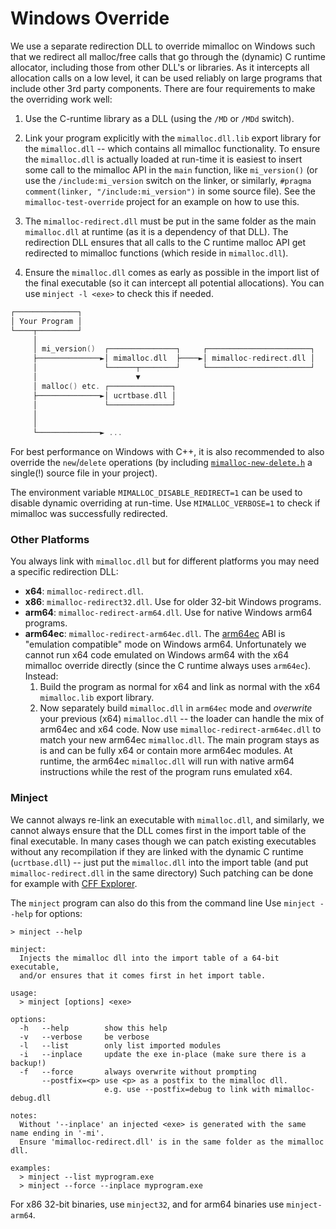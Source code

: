 # Windows Override

<span id="override_on_windows">We use a separate redirection DLL to override mimalloc on Windows</span> 
such that we redirect all malloc/free calls that go through the (dynamic) C runtime allocator, 
including those from other DLL's or libraries. As it intercepts all allocation calls on a low level, 
it can be used reliably on large programs that include other 3rd party components.
There are four requirements to make the overriding work well:

1. Use the C-runtime library as a DLL (using the `/MD` or `/MDd` switch).

2. Link your program explicitly with the `mimalloc.dll.lib` export library for
   the `mimalloc.dll` -- which contains all mimalloc functionality.
   To ensure the `mimalloc.dll` is actually loaded at run-time it is easiest 
   to insert some call to the mimalloc API in the `main` function, like `mi_version()`
   (or use the `/include:mi_version` switch on the linker, or
   similarly, `#pragma comment(linker, "/include:mi_version")` in some source file). 
   See the `mimalloc-test-override` project for an example on how to use this. 

3. The `mimalloc-redirect.dll` must be put in the same folder as the main 
   `mimalloc.dll` at runtime (as it is a dependency of that DLL).
   The redirection DLL ensures that all calls to the C runtime malloc API get 
   redirected to mimalloc functions (which reside in `mimalloc.dll`).

4. Ensure the `mimalloc.dll` comes as early as possible in the import
   list of the final executable (so it can intercept all potential allocations).
   You can use `minject -l <exe>` to check this if needed.

```cpp
┌──────────────┐                                                    
│ Your Program │                                                    
└────┬─────────┘                                                    
     │                                                              
     │ mi_version()  ┌───────────────┐     ┌───────────────────────┐
     ├──────────────►│ mimalloc.dll  ├────►│ mimalloc-redirect.dll │
     │               └──────┬────────┘     └───────────────────────┘
     │                      ▼                                       
     │ malloc() etc. ┌──────────────┐                               
     ├──────────────►│ ucrtbase.dll │                               
     │               └──────────────┘                               
     │                                                              
     │                                                              
     └──────────────► ...                                           
```

For best performance on Windows with C++, it
is also recommended to also override the `new`/`delete` operations (by including
[`mimalloc-new-delete.h`](../include/mimalloc-new-delete.h) 
a single(!) source file in your project).

The environment variable `MIMALLOC_DISABLE_REDIRECT=1` can be used to disable dynamic
overriding at run-time. Use `MIMALLOC_VERBOSE=1` to check if mimalloc was successfully 
redirected.

### Other Platforms

You always link with `mimalloc.dll` but for different platforms you may 
need a specific redirection DLL:

- __x64__: `mimalloc-redirect.dll`.
- __x86__: `mimalloc-redirect32.dll`. Use for older 32-bit Windows programs.
- __arm64__: `mimalloc-redirect-arm64.dll`. Use for native Windows arm64 programs.
- __arm64ec__: `mimalloc-redirect-arm64ec.dll`. The [arm64ec] ABI is "emulation compatible" 
  mode on Windows arm64. Unfortunately we cannot run x64 code emulated on Windows arm64 with
  the x64 mimalloc override directly (since the C runtime always uses `arm64ec`). Instead:
  1. Build the program as normal for x64 and link as normal with the x64 
     `mimalloc.lib` export library.
  2. Now separately build `mimalloc.dll` in `arm64ec` mode and _overwrite_ your
     previous (x64) `mimalloc.dll` -- the loader can handle the mix of arm64ec
     and x64 code. Now use `mimalloc-redirect-arm64ec.dll` to match your new
     arm64ec `mimalloc.dll`. The main program stays as is and can be fully x64 
     or contain more arm64ec modules. At runtime, the arm64ec `mimalloc.dll` will
     run with native arm64 instructions while the rest of the program runs emulated x64.

[arm64ec]: https://learn.microsoft.com/en-us/windows/arm/arm64ec


### Minject

We cannot always re-link an executable with `mimalloc.dll`, and similarly, we 
cannot always ensure that the DLL comes first in the import table of the final executable.
In many cases though we can patch existing executables without any recompilation
if they are linked with the dynamic C runtime (`ucrtbase.dll`) -- just put the 
`mimalloc.dll` into the import table (and put `mimalloc-redirect.dll` in the same 
directory) Such patching can be done for example with [CFF Explorer](https://ntcore.com/?page_id=388).

The `minject` program can also do this from the command line
Use `minject --help` for options:

```
> minject --help

minject:
  Injects the mimalloc dll into the import table of a 64-bit executable,
  and/or ensures that it comes first in het import table.

usage:
  > minject [options] <exe>

options:
  -h   --help        show this help
  -v   --verbose     be verbose
  -l   --list        only list imported modules
  -i   --inplace     update the exe in-place (make sure there is a backup!)
  -f   --force       always overwrite without prompting
       --postfix=<p> use <p> as a postfix to the mimalloc dll.
                     e.g. use --postfix=debug to link with mimalloc-debug.dll

notes:
  Without '--inplace' an injected <exe> is generated with the same name ending in '-mi'.
  Ensure 'mimalloc-redirect.dll' is in the same folder as the mimalloc dll.

examples:
  > minject --list myprogram.exe
  > minject --force --inplace myprogram.exe
```  

For x86 32-bit binaries, use `minject32`, and for arm64 binaries use `minject-arm64`.

